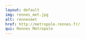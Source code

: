 ```yaml
---
layout: default
img: rennes_met.jpg
alt: rennesmet
href: http://metropole.rennes.fr/
qui: Rennes Metropole
---
```

